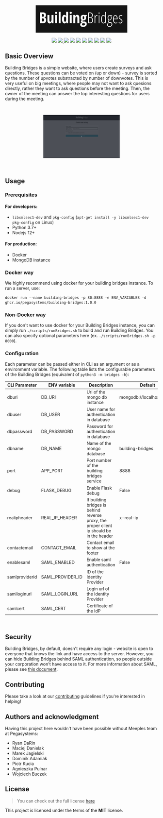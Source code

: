 <p align="center"><img width=60% src="docs/media/logo.png">

<p align="center">
    <img src="https://github.com/pegasystems/building-bridges/actions/workflows/runtests.yml/badge.svg"/>
    <a href="https://opensource.org/licenses/MIT" alt="MIT">
        <img src="https://img.shields.io/badge/license-MIT-blue.svg"/>
    </a>
    <img src="https://img.shields.io/badge/python-v3.8+-brightgreen.svg" />
    <img src="https://img.shields.io/badge/contributions-welcome-green.svg" />
    <img src="https://sonarcloud.io/api/project_badges/measure?project=pegasystems_building-bridges&metric=coverage" />
    <img src="https://sonarcloud.io/api/project_badges/measure?project=pegasystems_building-bridges&metric=bugs" />
    <img src="https://sonarcloud.io/api/project_badges/measure?project=pegasystems_building-bridges&metric=alert_status" />
    <img src="https://sonarcloud.io/api/project_badges/measure?project=pegasystems_building-bridges&metric=security_rating" />
    <img src="https://sonarcloud.io/api/project_badges/measure?project=pegasystems_building-bridges&metric=sqale_rating" />
    <img src="https://sonarcloud.io/api/project_badges/measure?project=pegasystems_building-bridges&metric=reliability_rating" />
</p>


## Basic Overview

Building Bridges is a simple website, where users create surveys and ask questions. These questions can be voted on (up or down) - survey is sorted by the number of upvotes substracted by number of downvotes. This is very useful on big meetings, where people may not want to ask quesions directly, rather they want to ask questions before the meeting. Then, the owner of the meeting can answer the top interesting questions for users during the meeting.

<br/>

<p align="center">
<img width=50% src="docs/media/demo.gif" />
</p>


<br/>



## Usage

### Prerequisites

#### For developers:
- `libxmlsec1-dev` and `pkg-config` (`apt-get install -y libxmlsec1-dev pkg-config` on Linux)
- Python 3.7+
- Nodejs 12+

#### For production:
- Docker
- MongoDB instance

### Docker way

We highly recommend using docker for your building bridges instance. To run a server, use:
```
docker run --name building-bridges -p 80:8888 -e ENV_VARIABLES -d ghcr.io/pegasystems/building-bridges:1.0.0
```

### Non-Docker way

If you don't want to use docker for your Building Bridges instance, you can simply run `./scripts/runBridges.sh` to build and run Building Bridges. You can also specify optional parameters here (ex. `./scripts/runBridges.sh -p 8000`).

### Configuration

Each parameter can be passed either in CLI as an argument or as a environment variable. The following table lists the configurable parameters of the Building Bridges (equivalent of `python3 -m bridges -h`):

| CLI Parameter  | ENV variable     | Description                                                                               | Default                   |
|----------------|------------------|-------------------------------------------------------------------------------------------|---------------------------|
| dburi          | DB_URI           | Uri of the mongo db instance                                                              | mongodb://localhost:27017 |
| dbuser         | DB_USER          | User name for authentication in database                                                  |                           |
| dbpassword     | DB_PASSWORD      | Password for authentication in database                                                   |                           |
| dbname         | DB_NAME          | Name of the mongo database                                                                | building-bridges          |
| port           | APP_PORT         | Port number of the building bridges service                                               | 8888                      |
| debug          | FLASK_DEBUG      | Enable Flask debug                                                                        | False                     |
| realipheader   | REAL_IP_HEADER   | If building bridges is behind reverse proxy, the proper client ip should be in the header | x-real-ip                 |
| contactemail   | CONTACT_EMAIL    | Contact email to show at the footer                                                       |                           |
| enablesaml     | SAML_ENABLED     | Enable saml authentication                                                                | False                     |
| samlproviderid | SAML_PROVIDER_ID | ID of the Identity Provider                                                               |                           |
| samlloginurl   | SAML_LOGIN_URL   | Login url of the Identity Provider                                                        |                           |
| samlcert       | SAML_CERT        | Certificate of the IdP                                                                    |                           |


<br>

## Security
Building Bridges, by default, doesn't require any login - website is open to everyone that knows the link and have access to the server. However, you can hide Building Bridges behind SAML authentication, so people outside your corporation won't have access to it. For more information about SAML, please see [this document](docs/SAML.md).


## Contributing
Please take a look at our [contributing](docs/CONTRIBUTING.md) guidelines if you're interested in helping!


## Authors and acknowledgment

Having this project here wouldn't have been possible without Meeples team at Pegasystems:

* Ryan DaRin
* Maciej Danielak
* Marek Jagielski
* Dominik Adamiak
* Piotr Kucia
* Agnieszka Pulnar
* Wojciech Buczek

## License
>You can check out the full license [here](docs/LICENSE.md)

This project is licensed under the terms of the **MIT** license.